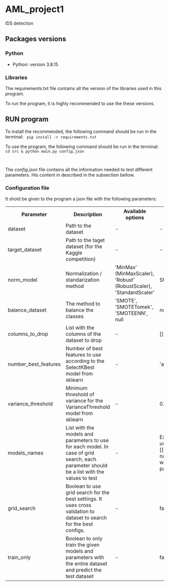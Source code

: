 # AML_project1
IDS detection

## Packages versions
### Python
- Python: version 3.8.15

### Libraries
The requirements.txt file contains all the version of the libraries used in this program. 

To run the program, it is highly recommended to use the these versions.


## RUN program

To install the recommended, the following command should be run in the terminal:
<code> pip install -r requirements.txt </code>

To use the program, the following command should be run in the terminal:
<code> 
cd src
& 
python main.py config.json

</code>

The *config.json* file contains all the information needed to test different parameters. His content in described in the subsection bellow.

### Configuration file
It shold be given to the program a json file with the following parameters:

<table>

<tr>
    <th> Parameter </th>
    <th> Description </th>
    <th> Available options </th>
    <th> Mandatory </th>
    <th> Default </th>
    <th> Data type </th>
</tr>

<tr>
    <td> dataset </td>
    <td> Path to the dataset </td>
    <td> - </td>
    <td> - </td>
    <td> Yes </td>
    <td> String </td>
</tr>

<tr>
    <td> target_dataset </td>
    <td> Path to the taget dataset (for the Kaggle competition) </td>
    <td> - </td>
    <td> - </td>
    <td> Yes </td>
    <td> String </td>
</tr>

<tr>
    <td> norm_model </td>
    <td> Normalization / standarization method </td>
    <td> 'MinMax' (MinMaxScaler), 'Robust' (RobustScaler), 'StandardScaler' </td>
    <td> StandardScaler </td>
    <td> No </td>
    <td> String </td>
</tr>

<tr>
    <td> balance_dataset </td>
    <td> The method to balance the classes </td>
    <td> 'SMOTE', 'SMOTETomek', 'SMOTEENN', null </td>
    <td> null </td>
    <td> No </td>
    <td> String </td>
</tr>

<tr>
    <td> columns_to_drop </td>
    <td> List with the columns of the dataset to drop </td>
    <td> - </td>
    <td> [] </td>
    <td> No </td>
    <td> List of strings </td>
</tr>

<tr>
    <td> number_best_features </td>
    <td> Number of best features to use according to the SelectKBest model from sklearn </td>
    <td> - </td>
    <td> 'all' </td>
    <td> No </td>
    <td> integer os 'all' </td>
</tr>

<tr>
    <td> variance_threshold </td>
    <td> Minimum threshold of variance for the VarianceThreshold model from sklearn</td>
    <td> - </td>
    <td> 0.0 </td>
    <td> No </td>
    <td> float </td>
</tr>

<tr>
    <td> models_names </td>
    <td> List with the models and parameters to use for each model. In case of grid search, each parameter should be a list with the values to test</td>
    <td> - </td>
    <td> Example usage: [[{model's name}, {dict with the parameters}]] </td>
    <td> Yes </td>
    <td> list of list </td>
</tr>

<tr>
    <td> grid_search </td>
    <td> Boolean to use grid search for the best settings. It uses cross validation to dataset to search for the best configs.</td>
    <td> - </td>
    <td> false </td>
    <td> No </td>
    <td> boolean </td>
</tr>

<tr>
    <td> train_only </td>
    <td> Boolean to only train the given models and parameters with the entire dataset and predict the test dataset</td>
    <td> - </td>
    <td> false </td>
    <td> No </td>
    <td> boolean </td>
</tr>

</table>
